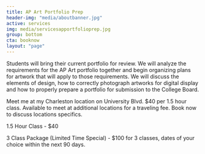 ```yaml
---
title: AP Art Portfolio Prep
header-img: "media/aboutbanner.jpg"
active: services
img: media/servicesapportfolioprep.jpg
group: bottom
cta: booknow
layout: "page"
---
```


Students will bring their current portfolio for review. We will analyze the requirements for the AP Art portfolio together and begin organizing plans for artwork that will apply to those requirements. We will discuss the elements of design, how to correctly photograph artworks for digital display and how to properly prepare a portfolio for submission to the College Board.

<!--more-->

Meet me at my Charleston location on University Blvd. $40 per 1.5 hour class. Available to meet at additional locations for a traveling fee. Book now to discuss locations specifics.

1.5 Hour Class - $40 

3 Class Package (Limited Time Special) - $100 for 3 classes, dates of your choice within the next 90 days.
